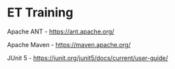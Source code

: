 # ET Training

Apache ANT - https://ant.apache.org/

Apache Maven - https://maven.apache.org/

JUnit 5 - https://junit.org/junit5/docs/current/user-guide/
